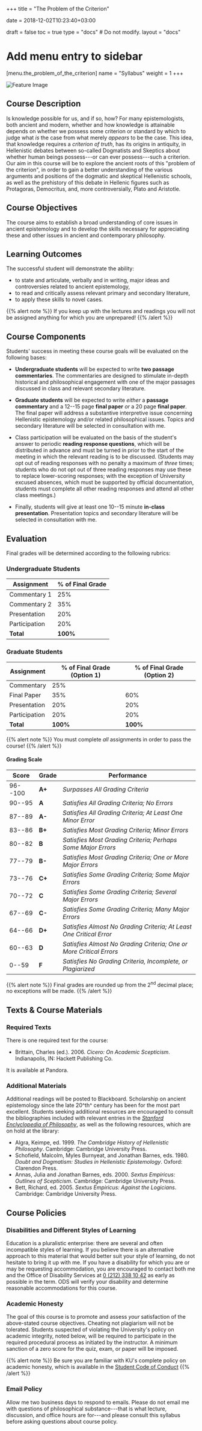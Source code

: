 +++
title = "The Problem of the Criterion"

date = 2018-12-02T10:23:40+03:00

draft = false
toc = true
type = "docs"  # Do not modify.
layout = "docs"

# Add menu entry to sidebar
[menu.the_problem_of_the_criterion]
  name = "Syllabus"
  weight = 1
+++

![Feature Image](homomensura2.jpg "An version of the 'Vetruvian Man' inspired by Protagoras' homo mensura doctrine")

<!-- {{% toc %}} -->

## Course Description

Is knowledge possible for us, and if so, how? For many epistemologists, both ancient and modern, whether and how knowledge is attainable depends on whether we possess some criterion or standard by which to judge what _is_ the case from what merely _appears_ to be the case. This idea, that knowledge requires a _criterion of truth_, has its origins in antiquity, in Hellenistic debates between so-called Dogmatists and Skeptics about whether human beings possess---or can ever possess---such a criterion. Our aim in this course will be to explore the ancient roots of this "problem of the criterion", in order to gain a better understanding of the various arguments and positions of the dogmatic and skeptical Hellenistic schools, as well as the prehistory of this debate in Hellenic figures such as Protagoras, Democritus, and, more controversially, Plato and Aristotle.

## Course Objectives

The course aims to establish a broad understanding of core issues in ancient epistemology and to develop the skills necessary for appreciating these and other issues in ancient and contemporary philosophy.

## Learning Outcomes

The successful student will demonstrate the ability:

- to state and articulate, verbally and in writing, major ideas and controversies related to ancient epistemology,
- to read and critically assess relevant primary and secondary literature,
- to apply these skills to novel cases.

{{% alert note %}}
If you keep up with the lectures and readings you will not be assigned anything for which you are unprepared!
{{% /alert %}}

## Course Components

Students' success in meeting these course goals will be evaluated on the following bases:

- **Undergraduate students** will be expected to write **two passage commentaries**. The commentaries are designed to stimulate in-depth historical and philosophical engagement with one of the major passages discussed in class and relevant secondary literature.

- **Graduate students** will be expected to write _either_ a **passage commentary** and a 12--15 page **final paper** _or_ a 20 page **final paper**. The final paper will address a substantive interpretive issue concerning Hellenistic epistemology and/or related philosophical issues. Topics and secondary literature will be selected in consultation with me.

- Class participation will be evaluated on the basis of the student's answer to periodic **reading response questions**, which will be distributed in advance and must be turned in prior to the start of the meeting in which the relevant reading is to be discussed. (Students may opt out of reading responses with no penalty a maximum of _three_ times; students who do not opt out of three reading responses may use these to replace lower-scoring responses; with the exception of University excused absences, which must be supported by official documentation, students must complete all other reading responses and attend all other class meetings.)

- Finally, students will give at least one 10--15 minute **in-class presentation**. Presentation topics and secondary literature will be selected in consultation with me.

## Evaluation

Final grades will be determined according to the following rubrics:

### Undergraduate Students

| **Assignment**  | **% of Final Grade**          |
|-----------------|-------------------------------|
| Commentary 1    | 25%                           |
| Commentary 2    | 35%                           |
| Presentation    | 20%                           |
| Participation   | 20%                           |
| **Total**       | **100%**                      |

### Graduate Students

| **Assignment**  | **% of Final Grade (Option 1)** | **% of Final Grade (Option 2)** |
|-----------------|------------------------------------------|------------------------------------------|
| Commentary      | 25%                                      |                                          |
| Final Paper     | 35%                                      | 60%                                      |
| Presentation    | 20%                                      | 20%                                      |
| Participation   | 20%                                      | 20%                                      |
| **Total**       | **100%**                                 | **100%**                                 |

{{% alert note %}}
You must complete _all_ assignments in order to pass the course!
{{% /alert %}}

#### Grading Scale

| **Score**  	| **Grade** | **Performance**                                              	    |
|------------ |-----------|-------------------------------------------------------------------|
| 96--100 	  | **A+** 	  | _Surpasses All Grading Criteria_                                	|
| 90--95   	  | **A**  	  | _Satisfies All Grading Criteria; No Errors_                      	|
| 87--89   	  | **A-** 	  | _Satisfies All Grading Criteria; At Least One Minor Error_       	|
| 83--86   	  | **B+** 	  | _Satisfies Most Grading Criteria; Minor Errors_                  	|
| 80--82   	  | **B**  	  | _Satisfies Most Grading Criteria; Perhaps Some Major Errors_     	|
| 77--79   	  | **B-** 	  | _Satisfies Most Grading Criteria; One or More Major Errors_      	|
| 73--76   	  | **C+** 	  | _Satisfies Some Grading Criteria; Some Major Errors_             	|
| 70--72   	  | **C**  	  | _Satisfies Some Grading Criteria; Several Major Errors_          	|
| 67--69   	  | **C-** 	  | _Satisfies Some Grading Criteria; Many Major Errors_             	|
| 64--66   	  | **D+** 	  | _Satisfies Almost No Grading Criteria; At Least One Critical Error_ 	|
| 60--63   	  | **D**  	  | _Satisfies Almost No Grading Criteria; One or More Critical Errors_ 	|
| 0--59    	  | **F**  	  | _Satisfies No Grading Criteria, Incomplete, or Plagiarized_      	|

{{% alert note %}}
Final grades are rounded up from the 2<sup>nd</sup> decimal place; no exceptions will be made.
{{% /alert %}}

## Texts & Course Materials

### Required Texts

There is one required text for the course:

- Brittain, Charles (ed.). 2006. _Cicero: On Academic Scepticism_. Indianapolis, IN: Hackett Publishing Co.

It is available at Pandora.

### Additional Materials

Additional readings will be posted to Blackboard. Scholarship on ancient epistemology since the late 20^th^ century has been for the most part excellent. Students seeking additional resources are encouraged to consult the bibliographies included with relevant entries in the [_Stanford Enclyclopedia of Philosophy_](plato.stanford.edu), as well as the following resources, which are on hold at the library:

- Algra, Keimpe, ed. 1999. _The Cambridge History of Hellenistic Philosophy_. Cambridge: Cambridge University Press.
- Schofield, Malcolm, Myles Burnyeat, and Jonathan Barnes, eds. 1980. _Doubt and Dogmatism: Studies in Hellenistic Epistemology_. Oxford: Clarendon Press.
- Annas, Julia and Jonathan Barnes, eds. 2000. _Sextus Empiricus: Outlines of Scepticism_. Cambridge: Cambridge University Press.
- Bett, Richard, ed. 2005. _Sextus Empiricus: Against the Logicians_. Cambridge: Cambridge University Press.

## Course Policies

### Disabilities and Different Styles of Learning

Education is a pluralistic enterprise: there are several and often incompatible styles of learning. If you believe there is an alternative approach to this material that would better suit your style of learning, do not hesitate to bring it up with me. If you have a disability for which you are or may be requesting accommodation, you are encouraged to contact both me and the Office of Disability Services at [0 (212) 338 10 42](tel:+90(212)3381042) as early as possible in the term. ODS will verify your disability and determine reasonable accommodations for this course.

### Academic Honesty

The goal of this course is to promote and assess _your_ satisfaction of the above-stated course objectives. Cheating not plagiarism will not be tolerated. Students suspected of violating the University's policy on academic integrity, noted below, will be required to participate in the required procedural process as initiated by the instructor. A minimum sanction of a zero score for the quiz, exam, or paper will be imposed.

{{% alert note %}}
Be sure you are familiar with KU's complete policy on academic honesty, which is available in the [Student Code of Conduct](https://apdd.ku.edu.tr/en/academic-policies/student-code-of-conduct/)
{{% /alert %}}

### Email Policy

Allow me two business days to respond to emails. Please do not email me with questions of philosophical substance---that is what lecture, discussion, and office hours are for---and please consult this syllabus before asking questions about course policy.

<!-- ### Important Links

- [Student Rights \& Responsibilities](https://vpaa.ku.edu.tr/academic/student-code-of-conduct\#stdrights)

- [Academic Grievance Procedure](https://vpaa.ku.edu.tr/academic/grievance-procedures/)

- [Classroom Code of Conduct](https://vpaa.ku.edu.tr/academic/student-code-of-conduct/) -->
